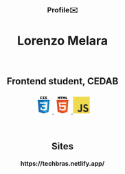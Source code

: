 <h3 align="center">Profile✉️</h3>
<h1 align="center">Lorenzo Melara</h1>
<br>
<h2 align="center">Frontend student, CEDAB</h2>
<p align="left">
</p>

<h3 align="left"></h3>
<p align="center"> <a href="https://www.w3schools.com/css/" target="_blank" rel="noreferrer"> <img src="https://raw.githubusercontent.com/devicons/devicon/master/icons/css3/css3-original-wordmark.svg" alt="css3" width="40" height="40"/> </a> <a href="https://www.w3.org/html/" target="_blank" rel="noreferrer"> <img src="https://raw.githubusercontent.com/devicons/devicon/master/icons/html5/html5-original-wordmark.svg" alt="html5" width="40" height="40"/> </a> <a href="https://developer.mozilla.org/en-US/docs/Web/JavaScript" target="_blank" rel="noreferrer"> <img src="https://raw.githubusercontent.com/devicons/devicon/master/icons/javascript/javascript-original.svg" alt="javascript" width="40" height="40"/> </a> </p>


<br>
<h2 align="center">Sites</h2>
<h4 align="center">https://techbras.netlify.app/</h4>
